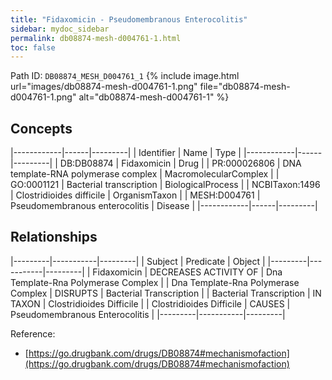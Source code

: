 ```yaml
---
title: "Fidaxomicin - Pseudomembranous Enterocolitis"
sidebar: mydoc_sidebar
permalink: db08874-mesh-d004761-1.html
toc: false 
---
```



Path ID: `DB08874_MESH_D004761_1`
{% include image.html url="images/db08874-mesh-d004761-1.png" file="db08874-mesh-d004761-1.png" alt="db08874-mesh-d004761-1" %}

## Concepts

|------------|------|---------|
| Identifier | Name | Type    |
|------------|------|---------|
| DB:DB08874 | Fidaxomicin | Drug |
| PR:000026806 | DNA template-RNA polymerase complex | MacromolecularComplex |
| GO:0001121 | Bacterial transcription | BiologicalProcess |
| NCBITaxon:1496 | Clostridioides difficile | OrganismTaxon |
| MESH:D004761 | Pseudomembranous enterocolitis | Disease |
|------------|------|---------|

## Relationships

|---------|-----------|---------|
| Subject | Predicate | Object  |
|---------|-----------|---------|
| Fidaxomicin | DECREASES ACTIVITY OF | Dna Template-Rna Polymerase Complex |
| Dna Template-Rna Polymerase Complex | DISRUPTS | Bacterial Transcription |
| Bacterial Transcription | IN TAXON | Clostridioides Difficile |
| Clostridioides Difficile | CAUSES | Pseudomembranous Enterocolitis |
|---------|-----------|---------|

Reference: 
  - [https://go.drugbank.com/drugs/DB08874#mechanismofaction](https://go.drugbank.com/drugs/DB08874#mechanismofaction)
